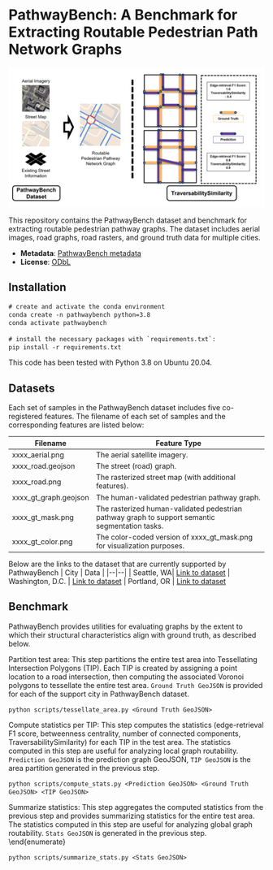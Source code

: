 # PathwayBench: A Benchmark for Extracting Routable Pedestrian Path Network Graphs

<p align="center"><img width="600" src="./img/teaser.png"></p>

This repository contains the PathwayBench dataset and benchmark for extracting routable pedestrian pathway graphs. The dataset includes aerial images, road graphs, road rasters, and ground truth data for multiple cities.

- **Metadata**: [PathwayBench metadata](./metadata/pathwayben_metadata.jsonld)
- **License**: [ODbL](https://opendatacommons.org/licenses/odbl/)


## Installation

```shell
# create and activate the conda environment
conda create -n pathwaybench python=3.8
conda activate pathwaybench

# install the necessary packages with `requirements.txt`:
pip install -r requirements.txt
```
This code has been tested with Python 3.8 on Ubuntu 20.04. 

## Datasets
Each set of samples in the PathwayBench dataset includes five co-registered features. The filename of each set of samples and the corresponding features are listed below:

| Filename | Feature Type
|--|--|
| xxxx_aerial.png | The aerial satellite imagery.
| xxxx_road.geojson | The street (road) graph.
| xxxx_road.png | The rasterized street map (with additional features).
| xxxx_gt_graph.geojson | The human-validated pedestrian pathway graph.
| xxxx_gt_mask.png | The rasterized human-validated pedestrian pathway graph to support semantic segmentation tasks.
| xxxx_gt_color.png | The color-coded version of xxxx_gt_mask.png for visualization purposes.

Below are the links to the dataset that are currently supported by PathwayBench
| City | Data |
|--|--|
| Seattle, WA| [Link to dataset](https://drive.google.com/drive/folders/1CnTVuARwv7j-9WXXJpAb3l6NC3n0nhO9?usp=sharing)
| Washington, D.C. | [Link to dataset](https://drive.google.com/drive/folders/1anMEeDbUZPquwEMGA8V3YPeWQJxFHDnu?usp=sharing)
| Portland, OR | [Link to dataset](https://drive.google.com/drive/folders/1yFViA6PaDxqQWvS_iqDay65pEMijiS05?usp=sharing)
## Benchmark

PathwayBench provides utilities for evaluating graphs by the extent to which their structural characteristics align with ground truth, as described below.

Partition test area: This step partitions the entire test area into Tessellating Intersection Polygons (TIP). Each TIP is created by assigning a point location to a road intersection, then computing the associated Voronoi polygons to tessellate the entire test area. `Ground Truth GeoJSON` is provided for each of the support city in PathwayBench dataset.

  ```shell
  python scripts/tessellate_area.py <Ground Truth GeoJSON>
  ```  

Compute statistics per TIP: This step computes the statistics (edge-retrieval F1 score, betweenness centrality, number of connected components, TraversabilitySimilarity) for each TIP in the test area. The statistics computed in this step are useful for analyzing local graph routability. `Prediction GeoJSON` is the prediction graph GeoJSON, `TIP GeoJSON` is the area partition generated in the previous step. 

  ```shell
  python scripts/compute_stats.py <Prediction GeoJSON> <Ground Truth GeoJSON> <TIP GeoJSON>
  ```  

Summarize statistics: This step aggregates the computed statistics from the previous step and provides summarizing statistics for the entire test area. The statistics computed in this step are useful for analyzing global graph routability. `Stats GeoJSON` is generated in the previous step.
\end{enumerate}

  ```shell
  python scripts/summarize_stats.py <Stats GeoJSON>
  ```  


